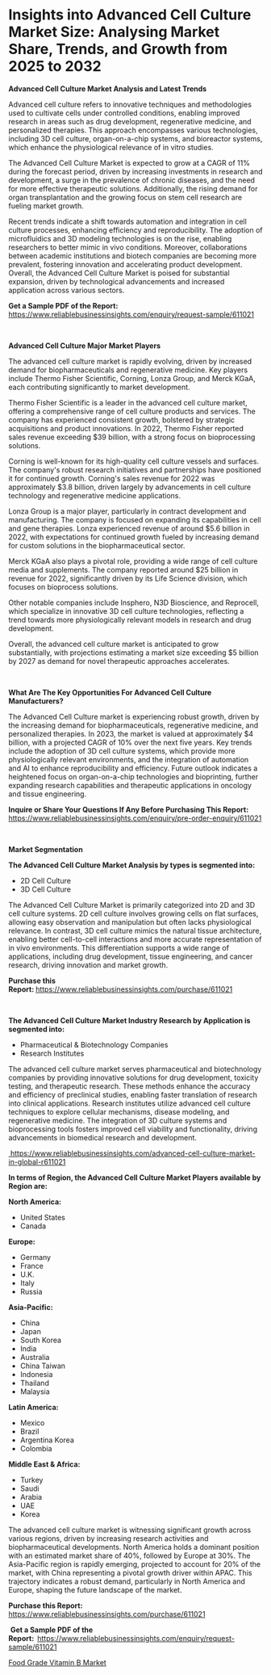 <p><h1>Insights into Advanced Cell Culture Market Size: Analysing Market Share, Trends, and Growth from 2025 to 2032</h1></p><p><strong>Advanced Cell Culture Market Analysis and Latest Trends</strong></p>
<p><p>Advanced cell culture refers to innovative techniques and methodologies used to cultivate cells under controlled conditions, enabling improved research in areas such as drug development, regenerative medicine, and personalized therapies. This approach encompasses various technologies, including 3D cell culture, organ-on-a-chip systems, and bioreactor systems, which enhance the physiological relevance of in vitro studies.</p><p>The Advanced Cell Culture Market is expected to grow at a CAGR of 11% during the forecast period, driven by increasing investments in research and development, a surge in the prevalence of chronic diseases, and the need for more effective therapeutic solutions. Additionally, the rising demand for organ transplantation and the growing focus on stem cell research are fueling market growth.</p><p>Recent trends indicate a shift towards automation and integration in cell culture processes, enhancing efficiency and reproducibility. The adoption of microfluidics and 3D modeling technologies is on the rise, enabling researchers to better mimic in vivo conditions. Moreover, collaborations between academic institutions and biotech companies are becoming more prevalent, fostering innovation and accelerating product development. Overall, the Advanced Cell Culture Market is poised for substantial expansion, driven by technological advancements and increased application across various sectors.</p></p>
<p><strong>Get a Sample PDF of the Report:&nbsp;</strong> <a href="https://www.reliablebusinessinsights.com/enquiry/request-sample/611021?utm_campaign=3035&utm_medium=2&utm_source=Github&utm_content=ia&utm_term=23032025&utm_id=advanced-cell-culture">https://www.reliablebusinessinsights.com/enquiry/request-sample/611021</a></p>
<p>&nbsp;</p>
<p><strong>Advanced Cell Culture Major Market Players</strong></p>
<p><p>The advanced cell culture market is rapidly evolving, driven by increased demand for biopharmaceuticals and regenerative medicine. Key players include Thermo Fisher Scientific, Corning, Lonza Group, and Merck KGaA, each contributing significantly to market development.</p><p>Thermo Fisher Scientific is a leader in the advanced cell culture market, offering a comprehensive range of cell culture products and services. The company has experienced consistent growth, bolstered by strategic acquisitions and product innovations. In 2022, Thermo Fisher reported sales revenue exceeding $39 billion, with a strong focus on bioprocessing solutions.</p><p>Corning is well-known for its high-quality cell culture vessels and surfaces. The company's robust research initiatives and partnerships have positioned it for continued growth. Corning's sales revenue for 2022 was approximately $3.8 billion, driven largely by advancements in cell culture technology and regenerative medicine applications. </p><p>Lonza Group is a major player, particularly in contract development and manufacturing. The company is focused on expanding its capabilities in cell and gene therapies. Lonza experienced revenue of around $5.6 billion in 2022, with expectations for continued growth fueled by increasing demand for custom solutions in the biopharmaceutical sector.</p><p>Merck KGaA also plays a pivotal role, providing a wide range of cell culture media and supplements. The company reported around $25 billion in revenue for 2022, significantly driven by its Life Science division, which focuses on bioprocess solutions.</p><p>Other notable companies include Insphero, N3D Bioscience, and Reprocell, which specialize in innovative 3D cell culture technologies, reflecting a trend towards more physiologically relevant models in research and drug development.</p><p>Overall, the advanced cell culture market is anticipated to grow substantially, with projections estimating a market size exceeding $5 billion by 2027 as demand for novel therapeutic approaches accelerates.</p></p>
<p>&nbsp;</p>
<p><strong>What Are The Key Opportunities For Advanced Cell Culture Manufacturers?</strong></p>
<p><p>The Advanced Cell Culture market is experiencing robust growth, driven by the increasing demand for biopharmaceuticals, regenerative medicine, and personalized therapies. In 2023, the market is valued at approximately $4 billion, with a projected CAGR of 10% over the next five years. Key trends include the adoption of 3D cell culture systems, which provide more physiologically relevant environments, and the integration of automation and AI to enhance reproducibility and efficiency. Future outlook indicates a heightened focus on organ-on-a-chip technologies and bioprinting, further expanding research capabilities and therapeutic applications in oncology and tissue engineering.</p></p>
<p><strong>Inquire or Share Your Questions If Any Before Purchasing This Report:</strong> <a href="https://www.reliablebusinessinsights.com/enquiry/pre-order-enquiry/611021?utm_campaign=3035&utm_medium=2&utm_source=Github&utm_content=ia&utm_term=23032025&utm_id=advanced-cell-culture">https://www.reliablebusinessinsights.com/enquiry/pre-order-enquiry/611021</a></p>
<p>&nbsp;</p>
<p><strong>Market Segmentation</strong></p>
<p><strong>The Advanced Cell Culture Market Analysis by types is segmented into:</strong></p>
<p><ul><li>2D Cell Culture</li><li>3D Cell Culture</li></ul></p>
<p><p>The Advanced Cell Culture Market is primarily categorized into 2D and 3D cell culture systems. 2D cell culture involves growing cells on flat surfaces, allowing easy observation and manipulation but often lacks physiological relevance. In contrast, 3D cell culture mimics the natural tissue architecture, enabling better cell-to-cell interactions and more accurate representation of in vivo environments. This differentiation supports a wide range of applications, including drug development, tissue engineering, and cancer research, driving innovation and market growth.</p></p>
<p><strong>Purchase this Report:&nbsp;</strong><a href="https://www.reliablebusinessinsights.com/purchase/611021?utm_campaign=3035&utm_medium=2&utm_source=Github&utm_content=ia&utm_term=23032025&utm_id=advanced-cell-culture">https://www.reliablebusinessinsights.com/purchase/611021</a></p>
<p>&nbsp;</p>
<p><strong>The Advanced Cell Culture Market Industry Research by Application is segmented into:</strong></p>
<p><ul><li>Pharmaceutical & Biotechnology Companies</li><li>Research Institutes</li></ul></p>
<p><p>The advanced cell culture market serves pharmaceutical and biotechnology companies by providing innovative solutions for drug development, toxicity testing, and therapeutic research. These methods enhance the accuracy and efficiency of preclinical studies, enabling faster translation of research into clinical applications. Research institutes utilize advanced cell culture techniques to explore cellular mechanisms, disease modeling, and regenerative medicine. The integration of 3D culture systems and bioprocessing tools fosters improved cell viability and functionality, driving advancements in biomedical research and development.</p></p>
<p><a href="https://www.reliablebusinessinsights.com/advanced-cell-culture-market-in-global-r611021?utm_campaign=3035&utm_medium=2&utm_source=Github&utm_content=ia&utm_term=23032025&utm_id=advanced-cell-culture">&nbsp;https://www.reliablebusinessinsights.com/advanced-cell-culture-market-in-global-r611021</a></p>
<p><strong>In terms of Region, the Advanced Cell Culture Market Players available by Region are:</strong></p>
<p>
    <p> <strong> North America: </strong>
        <ul>
            <li>United States</li>
            <li>Canada</li>
        </ul>
        </p> 
    <p> <strong> Europe: </strong>
        <ul>
            <li>Germany</li>
            <li>France</li>
            <li>U.K.</li>
            <li>Italy</li>
            <li>Russia</li>
        </ul>
        </p> 
    <p> <strong> Asia-Pacific: </strong>
        <ul>
            <li>China</li>
            <li>Japan</li>
            <li>South Korea</li>
            <li>India</li>
            <li>Australia</li>
            <li>China Taiwan</li>
            <li>Indonesia</li>
            <li>Thailand</li>
            <li>Malaysia</li>
        </ul>
        </p> 
    <p> <strong> Latin America: </strong>
        <ul>
            <li>Mexico</li>
            <li>Brazil</li>
            <li>Argentina Korea</li>
            <li>Colombia</li>
        </ul>
        </p> 
    <p> <strong> Middle East & Africa: </strong>
        <ul>
            <li>Turkey</li>
            <li>Saudi</li>
            <li>Arabia</li>
            <li>UAE</li>
            <li>Korea</li>
        </ul>
    </p>
    </p>
<p><p>The advanced cell culture market is witnessing significant growth across various regions, driven by increasing research activities and biopharmaceutical developments. North America holds a dominant position with an estimated market share of 40%, followed by Europe at 30%. The Asia-Pacific region is rapidly emerging, projected to account for 20% of the market, with China representing a pivotal growth driver within APAC. This trajectory indicates a robust demand, particularly in North America and Europe, shaping the future landscape of the market.</p></p>
<p><strong>Purchase this Report: </strong><a href="https://www.reliablebusinessinsights.com/purchase/611021?utm_campaign=3035&utm_medium=2&utm_source=Github&utm_content=ia&utm_term=23032025&utm_id=advanced-cell-culture">https://www.reliablebusinessinsights.com/purchase/611021</a></p>
<p>&nbsp;<strong>Get a Sample PDF of the Report:&nbsp;&nbsp;</strong><a href="https://www.reliablebusinessinsights.com/enquiry/request-sample/611021?utm_campaign=3035&utm_medium=2&utm_source=Github&utm_content=ia&utm_term=23032025&utm_id=advanced-cell-culture">https://www.reliablebusinessinsights.com/enquiry/request-sample/611021</a></p>
<p><strong></strong></p>
<p><p><a href="https://github.com/beroxiluwaya/Market-Research-Report-List-1/blob/main/food-grade-vitamin-b-market.md?utm_campaign=3035&utm_medium=2&utm_source=Github&utm_content=ia&utm_term=23032025&utm_id=advanced-cell-culture">Food Grade Vitamin B Market</a></p></p>